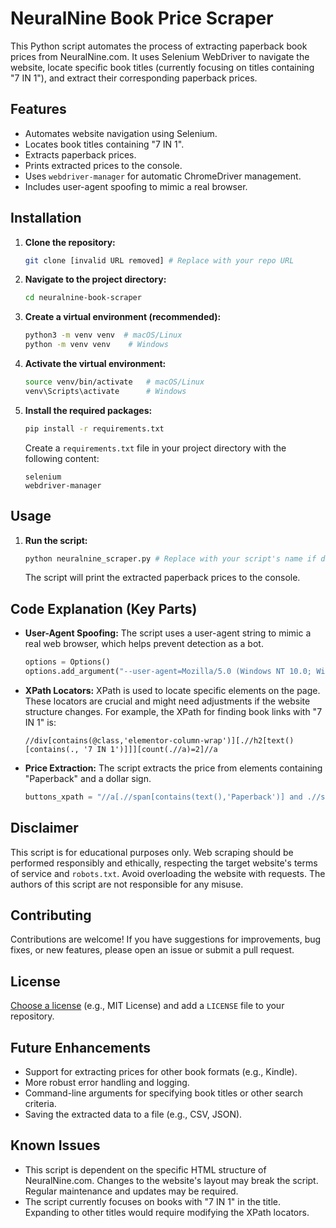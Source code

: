 # NeuralNine Book Price Scraper

This Python script automates the process of extracting paperback book prices from NeuralNine.com. It uses Selenium WebDriver to navigate the website, locate specific book titles (currently focusing on titles containing "7 IN 1"), and extract their corresponding paperback prices.

## Features

*   Automates website navigation using Selenium.
*   Locates book titles containing "7 IN 1".
*   Extracts paperback prices.
*   Prints extracted prices to the console.
*   Uses `webdriver-manager` for automatic ChromeDriver management.
*   Includes user-agent spoofing to mimic a real browser.

## Installation

1.  **Clone the repository:**

    ```bash
    git clone [invalid URL removed] # Replace with your repo URL
    ```

2.  **Navigate to the project directory:**

    ```bash
    cd neuralnine-book-scraper
    ```

3.  **Create a virtual environment (recommended):**

    ```bash
    python3 -m venv venv  # macOS/Linux
    python -m venv venv    # Windows
    ```

4.  **Activate the virtual environment:**

    ```bash
    source venv/bin/activate   # macOS/Linux
    venv\Scripts\activate      # Windows
    ```

5.  **Install the required packages:**

    ```bash
    pip install -r requirements.txt
    ```

    Create a `requirements.txt` file in your project directory with the following content:

    ```
    selenium
    webdriver-manager
    ```

## Usage

1.  **Run the script:**

    ```bash
    python neuralnine_scraper.py # Replace with your script's name if different
    ```

    The script will print the extracted paperback prices to the console.

## Code Explanation (Key Parts)

*   **User-Agent Spoofing:** The script uses a user-agent string to mimic a real web browser, which helps prevent detection as a bot.

    ```python
    options = Options()
    options.add_argument("--user-agent=Mozilla/5.0 (Windows NT 10.0; Win64; x64) AppleWebKit/537.36 (KHTML, like Gecko) Chrome/108.0.0.0 Safari/537.36")
    ```

*   **XPath Locators:** XPath is used to locate specific elements on the page. These locators are crucial and might need adjustments if the website structure changes. For example, the XPath for finding book links with "7 IN 1" is:

    ```xpath
    //div[contains(@class,'elementor-column-wrap')][.//h2[text()[contains(., '7 IN 1')]]][count(.//a)=2]//a
    ```

*   **Price Extraction:** The script extracts the price from elements containing "Paperback" and a dollar sign.

    ```python
    buttons_xpath = "//a[.//span[contains(text(),'Paperback')] and .//span[contains(text(),'$')]]"
    ```

## Disclaimer

This script is for educational purposes only. Web scraping should be performed responsibly and ethically, respecting the target website's terms of service and `robots.txt`. Avoid overloading the website with requests. The authors of this script are not responsible for any misuse.

## Contributing

Contributions are welcome! If you have suggestions for improvements, bug fixes, or new features, please open an issue or submit a pull request.

## License

[Choose a license](https://choosealicense.com/) (e.g., MIT License) and add a `LICENSE` file to your repository.

## Future Enhancements

*   Support for extracting prices for other book formats (e.g., Kindle).
*   More robust error handling and logging.
*   Command-line arguments for specifying book titles or other search criteria.
*   Saving the extracted data to a file (e.g., CSV, JSON).

## Known Issues

*   This script is dependent on the specific HTML structure of NeuralNine.com. Changes to the website's layout may break the script. Regular maintenance and updates may be required.
*   The script currently focuses on books with "7 IN 1" in the title. Expanding to other titles would require modifying the XPath locators.
